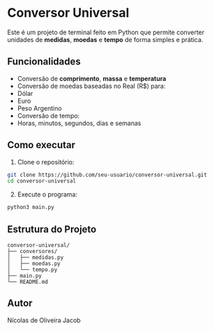 # Conversor Universal

Este é um projeto de terminal feito em Python que permite converter unidades de **medidas**, **moedas** e **tempo** de forma simples e prática.

## Funcionalidades

- Conversão de **comprimento**, **massa** e **temperatura**
- Conversão de moedas baseadas no Real (R$) para:
- Dólar
- Euro
- Peso Argentino
- Conversão de tempo:
- Horas, minutos, segundos, dias e semanas

## Como executar

1. Clone o repositório:
```bash
git clone https://github.com/seu-usuario/conversor-universal.git
cd conversor-universal
```

2. Execute o programa:
```bash
python3 main.py
```

## Estrutura do Projeto

```
conversor-universal/
├── conversores/
│   ├── medidas.py
│   ├── moedas.py
│   └── tempo.py
├── main.py
└── README.md
```

## Autor

Nícolas de Oliveira Jacob
